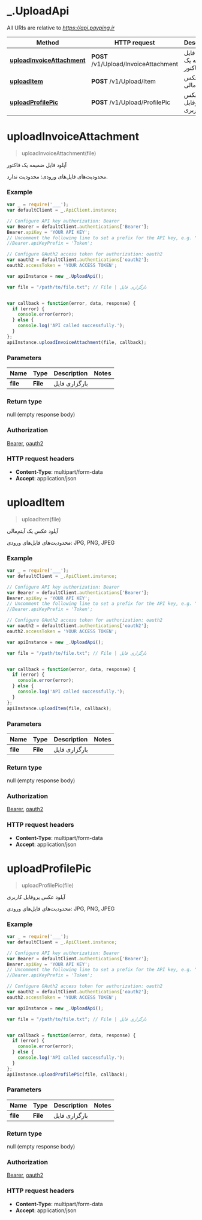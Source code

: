 # _.UploadApi

All URIs are relative to *https://api.payping.ir*

Method | HTTP request | Description
------------- | ------------- | -------------
[**uploadInvoiceAttachment**](UploadApi.md#uploadInvoiceAttachment) | **POST** /v1/Upload/InvoiceAttachment | آپلود فایل‌ ضمیمه یک فاکتور
[**uploadItem**](UploadApi.md#uploadItem) | **POST** /v1/Upload/Item | آپلود عکس یک آیتم‌مالی
[**uploadProfilePic**](UploadApi.md#uploadProfilePic) | **POST** /v1/Upload/ProfilePic | آپلود عکس پروفایل کاربری


<a name="uploadInvoiceAttachment"></a>
# **uploadInvoiceAttachment**
> uploadInvoiceAttachment(file)

آپلود فایل‌ ضمیمه یک فاکتور

محدودیت‌های فایل‌های ورودی:    محدودیت ندارد.

### Example
```javascript
var _ = require('___');
var defaultClient = _.ApiClient.instance;

// Configure API key authorization: Bearer
var Bearer = defaultClient.authentications['Bearer'];
Bearer.apiKey = 'YOUR API KEY';
// Uncomment the following line to set a prefix for the API key, e.g. "Token" (defaults to null)
//Bearer.apiKeyPrefix = 'Token';

// Configure OAuth2 access token for authorization: oauth2
var oauth2 = defaultClient.authentications['oauth2'];
oauth2.accessToken = 'YOUR ACCESS TOKEN';

var apiInstance = new _.UploadApi();

var file = "/path/to/file.txt"; // File | بارگزاری فایل


var callback = function(error, data, response) {
  if (error) {
    console.error(error);
  } else {
    console.log('API called successfully.');
  }
};
apiInstance.uploadInvoiceAttachment(file, callback);
```

### Parameters

Name | Type | Description  | Notes
------------- | ------------- | ------------- | -------------
 **file** | **File**| بارگزاری فایل | 

### Return type

null (empty response body)

### Authorization

[Bearer](../README.md#Bearer), [oauth2](../README.md#oauth2)

### HTTP request headers

 - **Content-Type**: multipart/form-data
 - **Accept**: application/json

<a name="uploadItem"></a>
# **uploadItem**
> uploadItem(file)

آپلود عکس یک آیتم‌مالی

محدودیت‌های فایل‌های ورودی:    JPG, PNG, JPEG

### Example
```javascript
var _ = require('___');
var defaultClient = _.ApiClient.instance;

// Configure API key authorization: Bearer
var Bearer = defaultClient.authentications['Bearer'];
Bearer.apiKey = 'YOUR API KEY';
// Uncomment the following line to set a prefix for the API key, e.g. "Token" (defaults to null)
//Bearer.apiKeyPrefix = 'Token';

// Configure OAuth2 access token for authorization: oauth2
var oauth2 = defaultClient.authentications['oauth2'];
oauth2.accessToken = 'YOUR ACCESS TOKEN';

var apiInstance = new _.UploadApi();

var file = "/path/to/file.txt"; // File | بارگزاری فایل


var callback = function(error, data, response) {
  if (error) {
    console.error(error);
  } else {
    console.log('API called successfully.');
  }
};
apiInstance.uploadItem(file, callback);
```

### Parameters

Name | Type | Description  | Notes
------------- | ------------- | ------------- | -------------
 **file** | **File**| بارگزاری فایل | 

### Return type

null (empty response body)

### Authorization

[Bearer](../README.md#Bearer), [oauth2](../README.md#oauth2)

### HTTP request headers

 - **Content-Type**: multipart/form-data
 - **Accept**: application/json

<a name="uploadProfilePic"></a>
# **uploadProfilePic**
> uploadProfilePic(file)

آپلود عکس پروفایل کاربری

محدودیت‌های فایل‌های ورودی:    JPG, PNG, JPEG

### Example
```javascript
var _ = require('___');
var defaultClient = _.ApiClient.instance;

// Configure API key authorization: Bearer
var Bearer = defaultClient.authentications['Bearer'];
Bearer.apiKey = 'YOUR API KEY';
// Uncomment the following line to set a prefix for the API key, e.g. "Token" (defaults to null)
//Bearer.apiKeyPrefix = 'Token';

// Configure OAuth2 access token for authorization: oauth2
var oauth2 = defaultClient.authentications['oauth2'];
oauth2.accessToken = 'YOUR ACCESS TOKEN';

var apiInstance = new _.UploadApi();

var file = "/path/to/file.txt"; // File | بارگزاری فایل


var callback = function(error, data, response) {
  if (error) {
    console.error(error);
  } else {
    console.log('API called successfully.');
  }
};
apiInstance.uploadProfilePic(file, callback);
```

### Parameters

Name | Type | Description  | Notes
------------- | ------------- | ------------- | -------------
 **file** | **File**| بارگزاری فایل | 

### Return type

null (empty response body)

### Authorization

[Bearer](../README.md#Bearer), [oauth2](../README.md#oauth2)

### HTTP request headers

 - **Content-Type**: multipart/form-data
 - **Accept**: application/json

